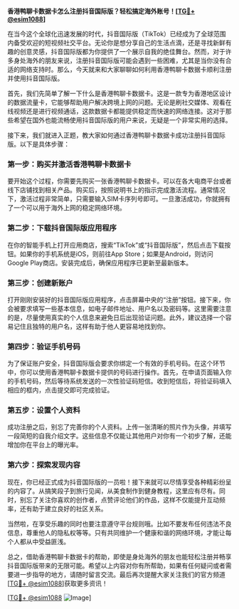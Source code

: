**香港鸭聊卡数据卡怎么注册抖音国际版？轻松搞定海外账号！[[TG💪+ @esim1088](https://t.me/s/esim1088)]**

在当今这个全球化迅速发展的时代，抖音国际版（TikTok）已经成为了全球范围内备受欢迎的短视频社交平台。无论你是想分享自己的生活点滴，还是寻找新鲜有趣的创意灵感，抖音国际版都为你提供了一个展示自我的绝佳舞台。然而，对于许多身处海外的朋友来说，注册抖音国际版可能会遇到一些困难，尤其是当你没有合适的网络支持时。那么，今天就来和大家聊聊如何利用香港鸭聊卡数据卡顺利注册并使用抖音国际版。

首先，我们先简单了解一下什么是香港鸭聊卡数据卡。这是一款专为香港地区设计的数据流量卡，它能够帮助用户解决跨境上网的问题。无论是刷社交媒体、观看在线视频还是进行视频通话，这款数据卡都能提供稳定而快速的网络连接。这对于那些希望在国外也能流畅使用抖音国际版的用户来说，无疑是一个非常实用的选择。

接下来，我们就进入正题，教大家如何通过香港鸭聊卡数据卡成功注册抖音国际版。以下是具体步骤：

### 第一步：购买并激活香港鸭聊卡数据卡

要开始这个过程，你需要先购买一张香港鸭聊卡数据卡。可以在各大电商平台或者线下店铺找到相关产品。购买后，按照说明书上的指示完成激活流程。通常情况下，激活过程非常简单，只需要输入SIM卡序列号即可。一旦激活成功，你就拥有了一个可以用于海外上网的稳定网络环境。

### 第二步：下载抖音国际版应用程序

在你的智能手机上打开应用商店，搜索“TikTok”或“抖音国际版”，然后点击下载按钮。如果你的手机系统是iOS，则前往App Store；如果是Android，则访问Google Play商店。安装完成后，确保应用程序已更新至最新版本。

### 第三步：创建新账户

打开刚刚安装好的抖音国际版应用程序，点击屏幕中央的“注册”按钮。接下来，你会被要求填写一些基本信息，如电子邮件地址、用户名以及密码等。这里需要注意的是，尽量使用真实的个人信息来避免日后出现验证问题。此外，建议选择一个容易记住且独特的用户名，这样有助于他人更容易地找到你。

### 第四步：验证手机号码

为了保证账户安全，抖音国际版会要求你绑定一个有效的手机号码。在这个环节中，你可以使用香港鸭聊卡数据卡提供的号码进行操作。首先，在申请页面输入你的手机号码，然后等待系统发送的一次性验证码短信。收到短信后，将验证码填入相应的框内，点击提交即可完成验证。

### 第五步：设置个人资料

成功注册之后，别忘了完善你的个人资料。上传一张清晰的照片作为头像，并填写一段简短的自我介绍文字。这些信息不仅能让其他用户对你有一个初步了解，还能增加你在平台上的曝光率。

### 第六步：探索发现内容

现在，你已经正式成为抖音国际版的一员啦！接下来就可以尽情享受各种精彩纷呈的内容了。从搞笑段子到旅行见闻，从美食制作到健身教程，这里应有尽有。同时，别忘了关注你喜欢的创作者，点赞评论他们的作品，这样不仅能提升互动频率，还有助于建立良好的社区关系。

当然啦，在享受乐趣的同时也要注意遵守平台规则哦。比如不要发布任何违法不良信息，尊重他人的隐私权等等。只有共同维护一个健康和谐的网络环境，才能让每个人都从中受益匪浅。

总之，借助香港鸭聊卡数据卡的帮助，即使是身处海外的朋友也能轻松注册并畅享抖音国际版带来的无限可能。希望以上内容对你有所帮助，如果有任何疑问或者需要进一步指导的地方，请随时留言交流。最后再次提醒大家关注我们的官方频道[[TG💪+ @esim1088](https://t.me/s/esim1088)]获取更多资讯！

[[TG💪+ @esim1088](https://t.me/s/esim1088) ![Image](https://i.postimg.cc/4NQfJmqS/Snipaste-2025-05-13-00-14-12.png)]